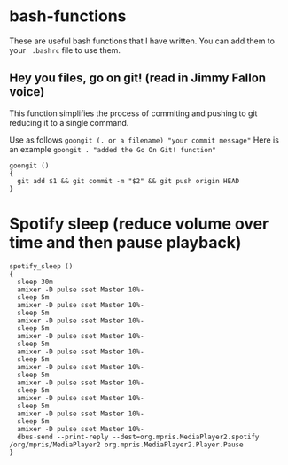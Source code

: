# bash-functions
These are useful bash functions that I have written. You can add them to your ` .bashrc` file to use them.

## Hey you files, go on git! (read in Jimmy Fallon voice)
This function simplifies the process of commiting and pushing to git reducing it to a single command.

Use as follows `goongit (. or a filename) "your commit message"`
Here is an example `goongit . "added the Go On Git! function"`

```
goongit ()
{
  git add $1 && git commit -m "$2" && git push origin HEAD
}
```

# Spotify sleep (reduce volume over time and then pause playback)
```
spotify_sleep ()
{
  sleep 30m
  amixer -D pulse sset Master 10%-
  sleep 5m
  amixer -D pulse sset Master 10%-
  sleep 5m
  amixer -D pulse sset Master 10%-
  sleep 5m
  amixer -D pulse sset Master 10%-
  sleep 5m
  amixer -D pulse sset Master 10%-
  sleep 5m
  amixer -D pulse sset Master 10%-
  sleep 5m
  amixer -D pulse sset Master 10%-
  sleep 5m
  amixer -D pulse sset Master 10%-
  sleep 5m
  amixer -D pulse sset Master 10%-
  sleep 5m
  amixer -D pulse sset Master 10%- 
  dbus-send --print-reply --dest=org.mpris.MediaPlayer2.spotify /org/mpris/MediaPlayer2 org.mpris.MediaPlayer2.Player.Pause
}
```

